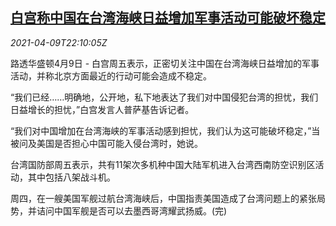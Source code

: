 <!--1618007464000-->
[白宫称中国在台湾海峡日益增加军事活动可能破坏稳定](https://cn.reuters.com/article/usa-china-tw-strait-warplanes-0409-idCNKBS2BW2VD)
------

<div><i>2021-04-09T22:10:05Z</i></div><p>路透华盛顿4月9日 - 白宫周五表示，正密切关注中国在台湾海峡日益增加的军事活动，并称北京方面最近的行动可能会造成不稳定。</p><p>“我们已经……明确地，公开地，私下地表达了我们对中国侵犯台湾的担忧，我们日益增长的担忧，”白宫发言人普萨基告诉记者。</p><p>“我们对中国增加在台湾海峡的军事活动感到担忧，我们认为这可能破坏稳定，”当被问及美国是否担心中国可能入侵台湾时，她说。</p><p>台湾国防部周五表示，共有11架次多机种中国大陆军机进入台湾西南防空识别区活动，其中包括八架战斗机。</p><p>周四，在一艘美国军舰过航台湾海峡后，中国指责美国造成了台湾问题上的紧张局势，并诘问中国军舰是否可以去墨西哥湾耀武扬威。(完)</p>
